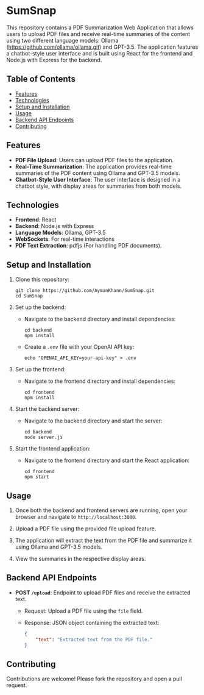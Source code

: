 # SumSnap

This repository contains a PDF Summarization Web Application that allows users to upload PDF files and receive real-time summaries of the content using two different language models: Ollama (https://github.com/ollama/ollama.git) and GPT-3.5. The application features a chatbot-style user interface and is built using React for the frontend and Node.js with Express for the backend.

## Table of Contents

- [Features](#features)
- [Technologies](#technologies)
- [Setup and Installation](#setup-and-installation)
- [Usage](#usage)
- [Backend API Endpoints](#backend-api-endpoints)
- [Contributing](#contributing)

## Features

- **PDF File Upload**: Users can upload PDF files to the application.
- **Real-Time Summarization**: The application provides real-time summaries of the PDF content using Ollama and GPT-3.5 models.
- **Chatbot-Style User Interface**: The user interface is designed in a chatbot style, with display areas for summaries from both models.

## Technologies

- **Frontend**: React
- **Backend**: Node.js with Express
- **Language Models**: Ollama, GPT-3.5
- **WebSockets**: For real-time interactions
- **PDF Text Extraction**: pdfjs (For handling PDF documents).

## Setup and Installation

1. Clone this repository:

    ```shell
    git clone https://github.com/AymanKhann/SumSnap.git
    cd SumSnap
    ```

2. Set up the backend:

    - Navigate to the backend directory and install dependencies:
    
        ```shell
        cd backend
        npm install
        ```

    - Create a `.env` file with your OpenAI API key:

        ```shell
        echo "OPENAI_API_KEY=your-api-key" > .env
        ```

3. Set up the frontend:

    - Navigate to the frontend directory and install dependencies:
    
        ```shell
        cd frontend
        npm install
        ```

4. Start the backend server:

    - Navigate to the backend directory and start the server:
    
        ```shell
        cd backend
        node server.js
        ```

5. Start the frontend application:

    - Navigate to the frontend directory and start the React application:
    
        ```shell
        cd frontend
        npm start
        ```

## Usage

1. Once both the backend and frontend servers are running, open your browser and navigate to `http://localhost:3000`.

2. Upload a PDF file using the provided file upload feature.

3. The application will extract the text from the PDF file and summarize it using Ollama and GPT-3.5 models.

4. View the summaries in the respective display areas.

## Backend API Endpoints

- **POST `/upload`**: Endpoint to upload PDF files and receive the extracted text.

    - Request: Upload a PDF file using the `file` field.

    - Response: JSON object containing the extracted text:

        ```json
        {
            "text": "Extracted text from the PDF file."
        }
        ```

## Contributing

Contributions are welcome! Please fork the repository and open a pull request.

